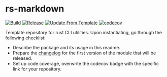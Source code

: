 # rs-markdown
[![Build](https://github.com/infra-blocks/rs-markdown/actions/workflows/build.yml/badge.svg)](https://github.com/infra-blocks/rs-markdown/actions/workflows/build.yml)
[![Release](https://github.com/infra-blocks/rs-markdown/actions/workflows/release.yml/badge.svg)](https://github.com/infra-blocks/rs-markdown/actions/workflows/release.yml)
[![Update From Template](https://github.com/infra-blocks/rs-markdown/actions/workflows/update-from-template.yml/badge.svg)](https://github.com/infra-blocks/rs-markdown/actions/workflows/update-from-template.yml)
[![codecov](https://codecov.io/gh/infra-blocks/rs-markdown/graph/badge.svg?token=G8Y56BKQ1O)](https://codecov.io/gh/infra-blocks/rs-markdown)

Template repository for rust CLI utilities. Upon instantiating, go through the following checklist:

- Describe the package and its usage in this readme.
- Prepare the [changelog](CHANGELOG.md) for the first version of the module that will be released.
- Set up code coverage, overwrite the codecov badge with the specific link for your repository.
